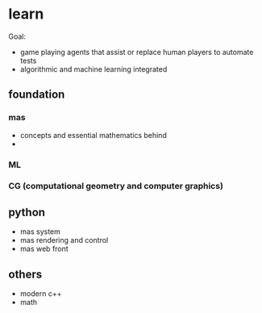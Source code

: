 # learn 

Goal: 
- game playing agents that assist or replace human players to automate tests 
- algorithmic and machine learning integrated

## foundation

### mas 

- concepts and essential mathematics behind 
- 

### ML 

### CG (computational geometry and computer graphics)

## python 

- mas system 
- mas rendering and control
- mas web front

## others 

- modern c++ 
- math

